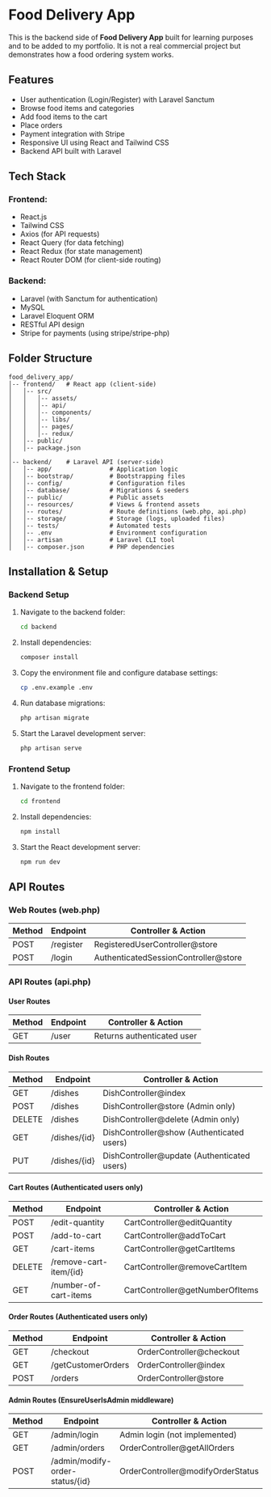 # Food Delivery App

This is the backend side of **Food Delivery App** built for learning purposes and to be added to my portfolio. It is not a real commercial project but demonstrates how a food ordering system works.

## Features

- User authentication (Login/Register) with Laravel Sanctum
- Browse food items and categories
- Add food items to the cart
- Place orders
- Payment integration with Stripe
- Responsive UI using React and Tailwind CSS
- Backend API built with Laravel

## Tech Stack

### Frontend:
- React.js
- Tailwind CSS
- Axios (for API requests)
- React Query (for data fetching)
- React Redux (for state management)
- React Router DOM (for client-side routing)

### Backend:
- Laravel (with Sanctum for authentication)
- MySQL
- Laravel Eloquent ORM
- RESTful API design
- Stripe for payments (using stripe/stripe-php)

## Folder Structure

```
food_delivery_app/
│-- frontend/   # React app (client-side)
│   │-- src/
│   │   │-- assets/
│   │   │-- api/
│   │   │-- components/
│   │   │-- libs/
│   │   │-- pages/
│   │   │-- redux/
│   │-- public/
│   │-- package.json
│
│-- backend/    # Laravel API (server-side)
│   │-- app/                # Application logic
│   │-- bootstrap/          # Bootstrapping files
│   │-- config/             # Configuration files
│   │-- database/           # Migrations & seeders
│   │-- public/             # Public assets
│   │-- resources/          # Views & frontend assets
│   │-- routes/             # Route definitions (web.php, api.php)
│   │-- storage/            # Storage (logs, uploaded files)
│   │-- tests/              # Automated tests
│   │-- .env                # Environment configuration
│   │-- artisan             # Laravel CLI tool
│   │-- composer.json       # PHP dependencies
```

## Installation & Setup

### Backend Setup

1. Navigate to the backend folder:
   ```sh
   cd backend
   ```
2. Install dependencies:
   ```sh
   composer install
   ```
3. Copy the environment file and configure database settings:
   ```sh
   cp .env.example .env
   ```
4. Run database migrations:
   ```sh
   php artisan migrate
   ```
5. Start the Laravel development server:
   ```sh
   php artisan serve
   ```

### Frontend Setup

1. Navigate to the frontend folder:
   ```sh
   cd frontend
   ```
2. Install dependencies:
   ```sh
   npm install
   ```
3. Start the React development server:
   ```sh
   npm run dev
   ```

## API Routes

### Web Routes (web.php)

| Method | Endpoint    | Controller & Action |
|--------|------------|---------------------|
| POST   | /register  | RegisteredUserController@store |
| POST   | /login     | AuthenticatedSessionController@store |

### API Routes (api.php)

#### User Routes
| Method | Endpoint      | Controller & Action |
|--------|--------------|---------------------|
| GET    | /user        | Returns authenticated user |

#### Dish Routes
| Method | Endpoint     | Controller & Action |
|--------|-------------|---------------------|
| GET    | /dishes     | DishController@index |
| POST   | /dishes     | DishController@store (Admin only) |
| DELETE | /dishes     | DishController@delete (Admin only) |
| GET    | /dishes/{id} | DishController@show (Authenticated users) |
| PUT    | /dishes/{id} | DishController@update (Authenticated users) |

#### Cart Routes (Authenticated users only)
| Method | Endpoint              | Controller & Action |
|--------|----------------------|---------------------|
| POST   | /edit-quantity       | CartController@editQuantity |
| POST   | /add-to-cart         | CartController@addToCart |
| GET    | /cart-items          | CartController@getCartItems |
| DELETE | /remove-cart-item/{id} | CartController@removeCartItem |
| GET    | /number-of-cart-items | CartController@getNumberOfItems |

#### Order Routes (Authenticated users only)
| Method | Endpoint            | Controller & Action |
|--------|--------------------|---------------------|
| GET    | /checkout          | OrderController@checkout |
| GET    | /getCustomerOrders | OrderController@index |
| POST   | /orders            | OrderController@store |

#### Admin Routes (EnsureUserIsAdmin middleware)
| Method | Endpoint                | Controller & Action |
|--------|------------------------|---------------------|
| GET    | /admin/login           | Admin login (not implemented) |
| GET    | /admin/orders          | OrderController@getAllOrders |
| POST   | /admin/modify-order-status/{id} | OrderController@modifyOrderStatus |
